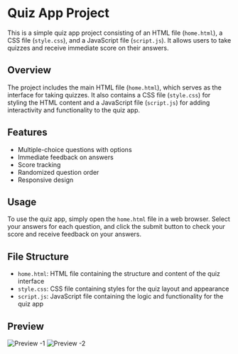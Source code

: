 # Quiz App Project

This is a simple quiz app project consisting of an HTML file (`home.html`), a CSS file (`style.css`), and a JavaScript file (`script.js`). It allows users to take quizzes and receive immediate score on their answers.

## Overview

The project includes the main HTML file (`home.html`), which serves as the interface for taking quizzes. It also contains a CSS file (`style.css`) for styling the HTML content and a JavaScript file (`script.js`) for adding interactivity and functionality to the quiz app.

## Features

- Multiple-choice questions with options
- Immediate feedback on answers
- Score tracking
- Randomized question order
- Responsive design

## Usage

To use the quiz app, simply open the `home.html` file in a web browser. Select your answers for each question, and click the submit button to check your score and receive feedback on your answers.

## File Structure

- `home.html`: HTML file containing the structure and content of the quiz interface
- `style.css`: CSS file containing styles for the quiz layout and appearance
- `script.js`: JavaScript file containing the logic and functionality for the quiz app

## Preview

![Preview -1](https://github.com/Vidyavee/Quiz-app/assets/70828703/d2eae138-0326-4eda-8be9-ad29e07e0ecd)
![Preview -2](https://github.com/Vidyavee/Quiz-app/assets/70828703/c26f5a69-9f34-4d69-8de3-1934424832cc)

